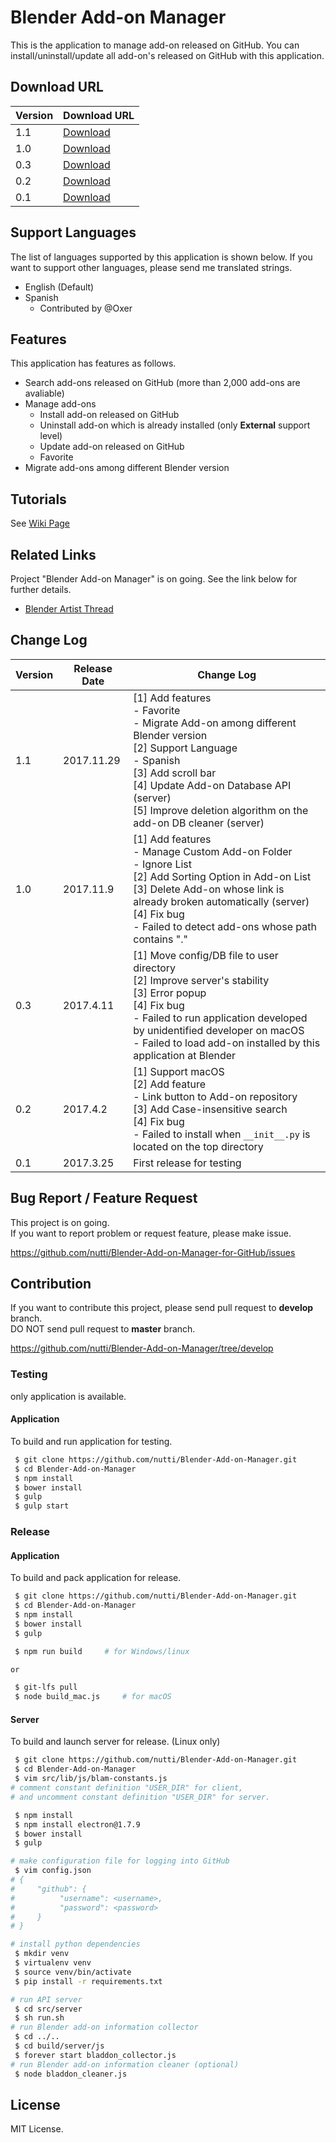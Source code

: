 # Blender Add-on Manager

This is the application to manage add-on released on GitHub.
You can install/uninstall/update all add-on's released on GitHub with this application.


## Download URL

|Version|Download URL|
|---|---|
|1.1|[Download](https://github.com/nutti/Blender-Add-on-Manager/releases/tag/v1.1)|
|1.0|[Download](https://github.com/nutti/Blender-Add-on-Manager/releases/tag/v1.0)|
|0.3|[Download](https://github.com/nutti/Blender-Add-on-Manager/releases/tag/v0.3)|
|0.2|[Download](https://github.com/nutti/Blender-Add-on-Manager/releases/tag/v0.2)|
|0.1|[Download](https://github.com/nutti/Blender-Add-on-Manager/releases/tag/v0.1)|


## Support Languages

The list of languages supported by this application is shown below.
If you want to support other languages, please send me translated strings.

* English (Default)
* Spanish
  * Contributed by @Oxer

## Features

This application has features as follows.

* Search add-ons released on GitHub (more than 2,000 add-ons are avaliable)
* Manage add-ons
  * Install add-on released on GitHub
  * Uninstall add-on which is already installed (only **External** support level)
  * Update add-on released on GitHub
  * Favorite
* Migrate add-ons among different Blender version


## Tutorials

See [Wiki Page](https://github.com/nutti/Blender-Add-on-Manager-for-GitHub/wiki/Tutorial_EN)


## Related Links

Project "Blender Add-on Manager" is on going.
See the link below for further details.

* [Blender Artist Thread](https://blenderartists.org/forum/showthread.php?418833-Blender-Add-on-Manager-(About-2-000-add-ons-are-available))


## Change Log

|Version|Release Date|Change Log|
|---|---|---|
|1.1|2017.11.29|[1] Add features<br> - Favorite<br> - Migrate Add-on among different Blender version<br>[2] Support Language<br> - Spanish<br>[3] Add scroll bar<br>[4] Update Add-on Database API (server)<br>[5] Improve deletion algorithm on the add-on DB cleaner (server)|
|1.0|2017.11.9|[1] Add features<br> - Manage Custom Add-on Folder<br> - Ignore List<br>[2] Add Sorting Option in Add-on List<br>[3] Delete Add-on whose link is already broken automatically (server)<br>[4] Fix bug<br> - Failed to detect add-ons whose path contains "."|
|0.3|2017.4.11|[1] Move config/DB file to user directory<br>[2] Improve server's stability<br>[3] Error popup<br>[4] Fix bug<br> - Failed to run application developed by unidentified developer on macOS<br> - Failed to load add-on installed by this application at Blender|
|0.2|2017.4.2|[1] Support macOS<br>[2] Add feature<br> - Link button to Add-on repository<br>[3] Add Case-insensitive search<br>[4] Fix bug<br> - Failed to install when ```__init__.py``` is located on the top directory|
|0.1|2017.3.25|First release for testing|


## Bug Report / Feature Request

This project is on going.  
If you want to report problem or request feature, please make issue.

https://github.com/nutti/Blender-Add-on-Manager-for-GitHub/issues

## Contribution

If you want to contribute this project, please send pull request to **develop** branch.  
DO NOT send pull request to **master** branch.

https://github.com/nutti/Blender-Add-on-Manager/tree/develop

### Testing

only application is available.

#### Application

To build and run application for testing.

```sh
 $ git clone https://github.com/nutti/Blender-Add-on-Manager.git
 $ cd Blender-Add-on-Manager
 $ npm install
 $ bower install
 $ gulp
 $ gulp start
```

### Release

#### Application

To build and pack application for release.

```sh
 $ git clone https://github.com/nutti/Blender-Add-on-Manager.git
 $ cd Blender-Add-on-Manager
 $ npm install
 $ bower install
 $ gulp

 $ npm run build     # for Windows/linux

or

 $ git-lfs pull
 $ node build_mac.js     # for macOS
```

#### Server

To build and launch server for release. (Linux only)

```sh
 $ git clone https://github.com/nutti/Blender-Add-on-Manager.git
 $ cd Blender-Add-on-Manager
 $ vim src/lib/js/blam-constants.js
# comment constant definition "USER_DIR" for client,
# and uncomment constant definition "USER_DIR" for server.

 $ npm install
 $ npm install electron@1.7.9
 $ bower install
 $ gulp

# make configuration file for logging into GitHub
 $ vim config.json
# {
#     "github": {
#          "username": <username>,
#          "password": <password>
#     }
# }

# install python dependencies
 $ mkdir venv
 $ virtualenv venv
 $ source venv/bin/activate
 $ pip install -r requirements.txt

# run API server
 $ cd src/server
 $ sh run.sh
# run Blender add-on information collector
 $ cd ../..
 $ cd build/server/js
 $ forever start bladdon_collector.js
# run Blender add-on information cleaner (optional)
 $ node bladdon_cleaner.js
```


## License

MIT License.
